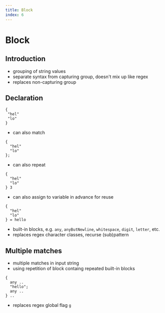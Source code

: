 ```yaml
---
title: Block
index: 6
---
```

# Block



## Introduction

- grouping of string values
- separate syntax from capturing group, doesn't mix up like regex
- replaces non-capturing group
<!-- todo: does this really cover all grouping functionality of regex? -->



## Declaration

```
{
 "hel"
 "lo"
}
```

- can also match

```
{
  "hel"
  "lo"
};
```

- can also repeat

```
{
  "hel"
  "lo"
} 3
```

- can also assign to variable in advance for reuse

```
{
  "hel"
  "lo"
} = hello
```

- built-in blocks, e.g. `any`, `anyButNewline`, `whitespace`, `digit`, `letter`, etc.
- replaces regex character classes, recurse (sub)pattern



## Multiple matches

- multiple matches in input string
- using repetition of block containg repeated built-in blocks

```
{
  any ..
  "hello";
  any ..
} ..
```

- replaces regex global flag `g`
